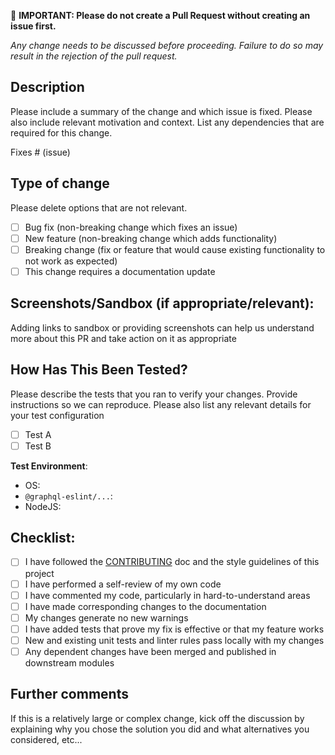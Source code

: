 🚨 **IMPORTANT: Please do not create a Pull Request without creating an issue first.**

*Any change needs to be discussed before proceeding. Failure to do so may result in the rejection of the pull request.*

## Description

Please include a summary of the change and which issue is fixed. Please also include relevant motivation and context. List any dependencies that are required for this change.

Fixes # (issue)

## Type of change

Please delete options that are not relevant.

- [ ] Bug fix (non-breaking change which fixes an issue)
- [ ] New feature (non-breaking change which adds functionality)
- [ ] Breaking change (fix or feature that would cause existing functionality to not work as expected)
- [ ] This change requires a documentation update

## Screenshots/Sandbox (if appropriate/relevant):

Adding links to sandbox or providing screenshots can help us understand more about this PR and take action on it as appropriate

## How Has This Been Tested?

Please describe the tests that you ran to verify your changes. Provide instructions so we can reproduce. Please also list any relevant details for your test configuration

- [ ] Test A
- [ ] Test B

**Test Environment**:
- OS:
- `@graphql-eslint/...`:
- NodeJS:

## Checklist:

- [ ] I have followed the [CONTRIBUTING](https://github.com/the-guild-org/Stack/blob/master/CONTRIBUTING.md) doc and the style guidelines of this project
- [ ] I have performed a self-review of my own code
- [ ] I have commented my code, particularly in hard-to-understand areas
- [ ] I have made corresponding changes to the documentation
- [ ] My changes generate no new warnings
- [ ] I have added tests that prove my fix is effective or that my feature works
- [ ] New and existing unit tests and linter rules pass locally with my changes
- [ ] Any dependent changes have been merged and published in downstream modules

## Further comments

If this is a relatively large or complex change, kick off the discussion by explaining why you chose the solution you did and what alternatives you considered, etc...
